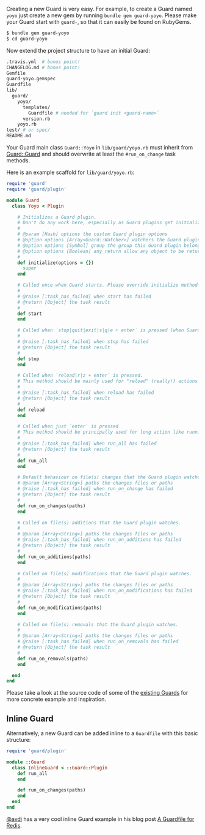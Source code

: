 Creating a new Guard is very easy. For example, to create a Guard named `yoyo` just create a new gem by running `bundle gem guard-yoyo`. Please make your Guard start with `guard-`, so that it can easily be found on RubyGems.

```bash
$ bundle gem guard-yoyo
$ cd guard-yoyo
```

Now extend the project structure to have an initial Guard:

```bash
.travis.yml  # bonus point!
CHANGELOG.md # bonus point!
Gemfile
guard-yoyo.gemspec
Guardfile
lib/
  guard/
    yoyo/
      templates/
        Guardfile # needed for `guard init <guard-name>`
      version.rb
    yoyo.rb
test/ # or spec/
README.md
```

Your Guard main class `Guard::Yoyo` in `lib/guard/yoyo.rb` must inherit from
[Guard::Guard](http://rubydoc.info/github/guard/guard/master/Guard/Guard) and should overwrite at least the
`#run_on_change` task methods.

Here is an example scaffold for `lib/guard/yoyo.rb`:

```ruby
require 'guard'
require 'guard/plugin'

module Guard
  class Yoyo < Plugin

    # Initializes a Guard plugin.
    # Don't do any work here, especially as Guard plugins get initialized even if they are not in an active group!
    #
    # @param [Hash] options the custom Guard plugin options
    # @option options [Array<Guard::Watcher>] watchers the Guard plugin file watchers
    # @option options [Symbol] group the group this Guard plugin belongs to
    # @option options [Boolean] any_return allow any object to be returned from a watcher
    #
    def initialize(options = {})
      super
    end

    # Called once when Guard starts. Please override initialize method to init stuff.
    #
    # @raise [:task_has_failed] when start has failed
    # @return [Object] the task result
    #
    def start
    end

    # Called when `stop|quit|exit|s|q|e + enter` is pressed (when Guard quits).
    #
    # @raise [:task_has_failed] when stop has failed
    # @return [Object] the task result
    #
    def stop
    end

    # Called when `reload|r|z + enter` is pressed.
    # This method should be mainly used for "reload" (really!) actions like reloading passenger/spork/bundler/...
    #
    # @raise [:task_has_failed] when reload has failed
    # @return [Object] the task result
    #
    def reload
    end

    # Called when just `enter` is pressed
    # This method should be principally used for long action like running all specs/tests/...
    #
    # @raise [:task_has_failed] when run_all has failed
    # @return [Object] the task result
    #
    def run_all
    end

    # Default behaviour on file(s) changes that the Guard plugin watches.
    # @param [Array<String>] paths the changes files or paths
    # @raise [:task_has_failed] when run_on_change has failed
    # @return [Object] the task result
    #
    def run_on_changes(paths)
    end

    # Called on file(s) additions that the Guard plugin watches.
    #
    # @param [Array<String>] paths the changes files or paths
    # @raise [:task_has_failed] when run_on_additions has failed
    # @return [Object] the task result
    #
    def run_on_additions(paths)
    end

    # Called on file(s) modifications that the Guard plugin watches.
    #
    # @param [Array<String>] paths the changes files or paths
    # @raise [:task_has_failed] when run_on_modifications has failed
    # @return [Object] the task result
    #
    def run_on_modifications(paths)
    end

    # Called on file(s) removals that the Guard plugin watches.
    #
    # @param [Array<String>] paths the changes files or paths
    # @raise [:task_has_failed] when run_on_removals has failed
    # @return [Object] the task result
    #
    def run_on_removals(paths)
    end

  end
end
```

Please take a look at the source code of some of the [existing Guards](https://github.com/guard)
for more concrete example and inspiration.

## Inline Guard

Alternatively, a new Guard can be added inline to a `Guardfile` with this basic structure:

```ruby
require 'guard/plugin'

module ::Guard
  class InlineGuard < ::Guard::Plugin
    def run_all
    end

    def run_on_changes(paths)
    end
  end
end
```

[@avdi](https://github.com/avdi) has a very cool inline Guard example in his blog post
[A Guardfile for Redis](http://avdi.org/devblog/2011/06/15/a-guardfile-for-redis).
